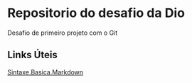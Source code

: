 # Repositorio do desafio da Dio
Desafio de primeiro projeto com o Git

## Links Úteis
[Sintaxe.Basica.Markdown](https://markdown.net.br/sintaxe-basica/)
